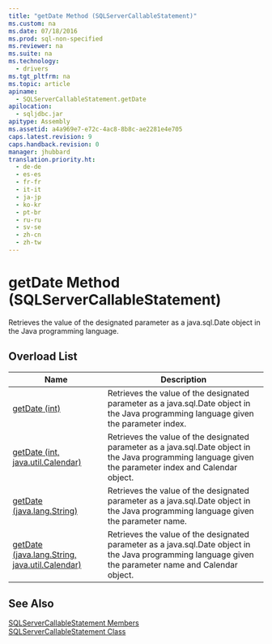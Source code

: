 ```yaml
---
title: "getDate Method (SQLServerCallableStatement)"
ms.custom: na
ms.date: 07/18/2016
ms.prod: sql-non-specified
ms.reviewer: na
ms.suite: na
ms.technology: 
  - drivers
ms.tgt_pltfrm: na
ms.topic: article
apiname: 
  - SQLServerCallableStatement.getDate
apilocation: 
  - sqljdbc.jar
apitype: Assembly
ms.assetid: a4a969e7-e72c-4ac8-8b8c-ae2281e4e705
caps.latest.revision: 9
caps.handback.revision: 0
manager: jhubbard
translation.priority.ht: 
  - de-de
  - es-es
  - fr-fr
  - it-it
  - ja-jp
  - ko-kr
  - pt-br
  - ru-ru
  - sv-se
  - zh-cn
  - zh-tw
---
```

# getDate Method (SQLServerCallableStatement)
  Retrieves the value of the designated parameter as a java.sql.Date object in the Java programming language.  
  
## Overload List  
  
|Name|Description|  
|----------|-----------------|  
|[getDate (int)](../content/getDate-Method--int-.md)|Retrieves the value of the designated parameter as a java.sql.Date object in the Java programming language given the parameter index.|  
|[getDate (int, java.util.Calendar)](../content/getDate-Method--int--java.util.Calendar-.md)|Retrieves the value of the designated parameter as a java.sql.Date object in the Java programming language given the parameter index and Calendar object.|  
|[getDate (java.lang.String)](../content/getDate-Method--java.lang.String-.md)|Retrieves the value of the designated parameter as a java.sql.Date object in the Java programming language given the parameter name.|  
|[getDate (java.lang.String, java.util.Calendar)](../content/getDate-Method--java.lang.String--java.util.Calendar-.md)|Retrieves the value of the designated parameter as a java.sql.Date object in the Java programming language given the parameter name and Calendar object.|  
  
## See Also  
 [SQLServerCallableStatement Members](../content/SQLServerCallableStatement-Members.md)   
 [SQLServerCallableStatement Class](../content/SQLServerCallableStatement-Class.md)  
  
  